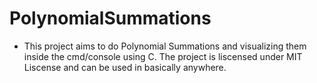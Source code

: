 # PolynomialSummations

* This project aims to do Polynomial Summations and visualizing them inside the cmd/console using C. The project is liscensed under MIT Liscense and can be used in basically anywhere.
